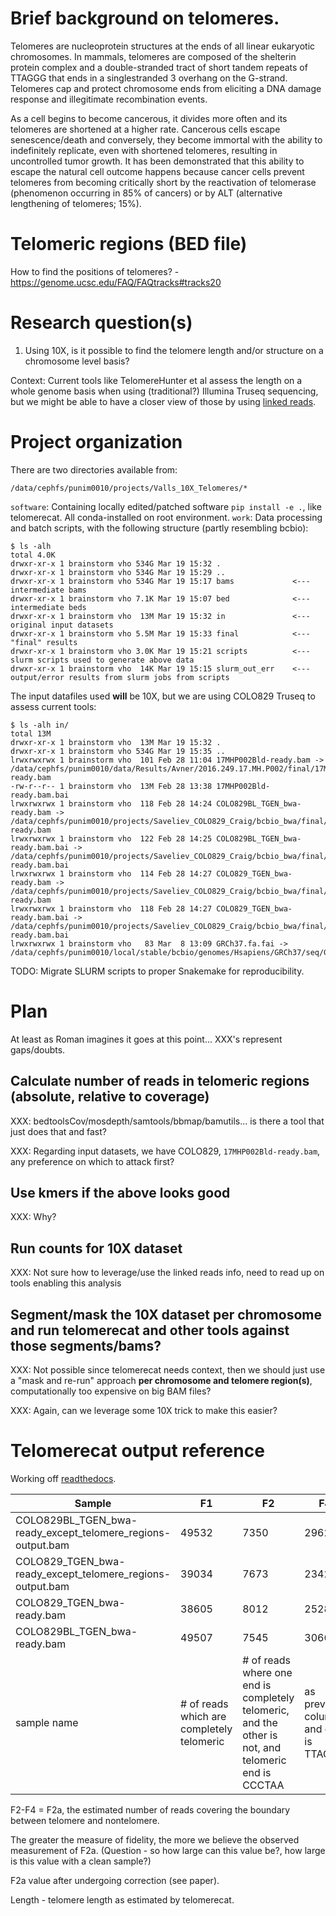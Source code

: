 # Brief background on telomeres.

Telomeres are nucleoprotein structures at the ends of all linear
eukaryotic chromosomes. In mammals, telomeres are composed
of the shelterin protein complex and a double-stranded
tract of short tandem repeats of TTAGGG that ends in a singlestranded
3 overhang on the G-strand. Telomeres cap and
protect chromosome ends from eliciting a DNA damage
response and illegitimate recombination events.

As a cell begins to become cancerous, it divides more often and its telomeres are shortened at a higher rate. Cancerous cells escape senescence/death and conversely, they become immortal with the ability to indefinitely replicate, even with shortened telomeres, resulting in uncontrolled tumor growth. It has been demonstrated that this ability to escape the natural cell outcome happens because cancer cells prevent telomeres from becoming critically short by the reactivation of telomerase (phenomenon occurring in 85% of cancers) or by ALT (alternative lengthening of telomeres; 15%).

# Telomeric regions (BED file)

How to find the positions of telomeres? - https://genome.ucsc.edu/FAQ/FAQtracks#tracks20

# Research question(s)

1. Using 10X, is it possible to find the telomere length and/or structure on a chromosome level basis?

Context: Current tools like TelomereHunter et al assess the length on a whole genome basis when using (traditional?) Illumina Truseq sequencing, but we might be able to have a closer view of those by using [linked reads][linked_reads].

# Project organization

There are two directories available from:

`/data/cephfs/punim0010/projects/Valls_10X_Telomeres/*`

`software`: Containing locally edited/patched software `pip install -e .`, like telomerecat. All conda-installed on root environment.
`work`: Data processing and batch scripts, with the following structure (partly resembling bcbio):

```
$ ls -alh
total 4.0K
drwxr-xr-x 1 brainstorm vho 534G Mar 19 15:32 .
drwxr-xr-x 1 brainstorm vho 534G Mar 19 15:29 ..
drwxr-xr-x 1 brainstorm vho 534G Mar 19 15:17 bams             <--- intermediate bams
drwxr-xr-x 1 brainstorm vho 7.1K Mar 19 15:07 bed              <--- intermediate beds
drwxr-xr-x 1 brainstorm vho  13M Mar 19 15:32 in               <--- original input datasets
drwxr-xr-x 1 brainstorm vho 5.5M Mar 19 15:33 final            <--- "final" results
drwxr-xr-x 1 brainstorm vho 3.0K Mar 19 15:21 scripts          <--- slurm scripts used to generate above data
drwxr-xr-x 1 brainstorm vho  14K Mar 19 15:15 slurm_out_err    <--- output/error results from slurm jobs from scripts
```

The input datafiles used **will** be 10X, but we are using COLO829 Truseq to assess current tools:

```
$ ls -alh in/
total 13M
drwxr-xr-x 1 brainstorm vho  13M Mar 19 15:32 .
drwxr-xr-x 1 brainstorm vho 534G Mar 19 15:35 ..
lrwxrwxrwx 1 brainstorm vho  101 Feb 28 11:04 17MHP002Bld-ready.bam -> /data/cephfs/punim0010/data/Results/Avner/2016.249.17.MH.P002/final/17MHP002Bld/17MHP002Bld-ready.bam
-rw-r--r-- 1 brainstorm vho  13M Feb 28 13:38 17MHP002Bld-ready.bam.bai
lrwxrwxrwx 1 brainstorm vho  118 Feb 28 14:24 COLO829BL_TGEN_bwa-ready.bam -> /data/cephfs/punim0010/projects/Saveliev_COLO829_Craig/bcbio_bwa/final/COLO829BL_TGEN_bwa/COLO829BL_TGEN_bwa-ready.bam
lrwxrwxrwx 1 brainstorm vho  122 Feb 28 14:25 COLO829BL_TGEN_bwa-ready.bam.bai -> /data/cephfs/punim0010/projects/Saveliev_COLO829_Craig/bcbio_bwa/final/COLO829BL_TGEN_bwa/COLO829BL_TGEN_bwa-ready.bam.bai
lrwxrwxrwx 1 brainstorm vho  114 Feb 28 14:27 COLO829_TGEN_bwa-ready.bam -> /data/cephfs/punim0010/projects/Saveliev_COLO829_Craig/bcbio_bwa/final/COLO829_TGEN_bwa/COLO829_TGEN_bwa-ready.bam
lrwxrwxrwx 1 brainstorm vho  118 Feb 28 14:27 COLO829_TGEN_bwa-ready.bam.bai -> /data/cephfs/punim0010/projects/Saveliev_COLO829_Craig/bcbio_bwa/final/COLO829_TGEN_bwa/COLO829_TGEN_bwa-ready.bam.bai
lrwxrwxrwx 1 brainstorm vho   83 Mar  8 13:09 GRCh37.fa.fai -> /data/cephfs/punim0010/local/stable/bcbio/genomes/Hsapiens/GRCh37/seq/GRCh37.fa.fai
```

TODO: Migrate SLURM scripts to proper Snakemake for reproducibility.

# Plan

At least as Roman imagines it goes at this point... XXX's represent gaps/doubts.

## Calculate number of reads in telomeric regions (absolute, relative to coverage)

XXX: bedtoolsCov/mosdepth/samtools/bbmap/bamutils... is there a tool that just does that and fast?

XXX: Regarding input datasets, we have COLO829, `17MHP002Bld-ready.bam`, any preference on which to attack first?

## Use kmers if the above looks good

XXX: Why?

## Run counts for 10X dataset

XXX: Not sure how to leverage/use the linked reads info, need to read up on tools enabling this analysis

## Segment/mask the 10X dataset per chromosome and run telomerecat and other tools against those segments/bams?

XXX: Not possible since telomerecat needs context, then we should just use a "mask and re-run" approach **per chromosome and telomere region(s)**, computationally too expensive on big BAM files?

XXX: Again, can we leverage some 10X trick to make this easier?


# Telomerecat output reference

Working off [readthedocs](http://telomerecat.readthedocs.io/en/latest/understanding_output.html).


Sample|F1|F2|F4|Psi|Insert_mean|Insert_sd|Read_length|Initial_read_length|F2a|F2a_c|Length
------|--|--|--|---|-----------|---------|-----------|-------------------|---|-----|-------
COLO829BL_TGEN_bwa-ready_except_telomere_regions-output.bam|49532|7350|2962|3.034|346.0|84.396|112|112|4388|4388|2972.7
COLO829_TGEN_bwa-ready_except_telomere_regions-output.bam|39034|7673|2342|2.615|397.0|97.21799999999999|112|112|5331|5331|2476.5
COLO829_TGEN_bwa-ready.bam|38605|8012|2528|2.573|397.0|96.979|112|112|5484|5484|2403.0
COLO829BL_TGEN_bwa-ready.bam|49507|7545|3066|2.9960000000000004|346.0|84.266|112|112|4479|4479|2928.2
sample name | \# of reads which are completely telomeric | \# of reads where one end is completely telomeric, and the other is not, and telomeric end is CCCTAA | as previous column, and end is TTAGGG | Measure of fidelity | Insert size | SD of insert size | | | F2 - F4 

F2-F4 = F2a, the estimated number of reads covering the boundary between telomere and nontelomere.
 
The greater the measure of fidelity, the more we believe the observed measurement of F2a. (Question - so how large can this value be?, how large is this value with a clean sample?)
 
F2a value after undergoing correction (see paper).
 
Length - telomere length as estimated by telomerecat.


[linked_reads]: https://www.10xgenomics.com/linked-reads/
